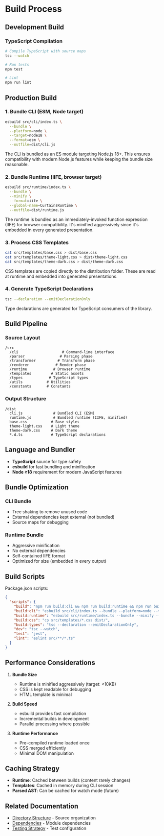 # Build Process

## Development Build

### TypeScript Compilation
```bash
# Compile TypeScript with source maps
tsc --watch

# Run tests
npm test

# Lint
npm run lint
```

## Production Build

### 1. Bundle CLI (ESM, Node target)
```bash
esbuild src/cli/index.ts \
  --bundle \
  --platform=node \
  --target=node18 \
  --format=esm \
  --outfile=dist/cli.js
```

The CLI is bundled as an ES module targeting Node.js 18+. This ensures compatibility with modern Node.js features while keeping the bundle size reasonable.

### 2. Bundle Runtime (IIFE, browser target)
```bash
esbuild src/runtime/index.ts \
  --bundle \
  --minify \
  --format=iife \
  --global-name=CurtainsRuntime \
  --outfile=dist/runtime.js
```

The runtime is bundled as an immediately-invoked function expression (IIFE) for browser compatibility. It's minified aggressively since it's embedded in every generated presentation.

### 3. Process CSS Templates
```bash
cat src/templates/base.css > dist/base.css
cat src/templates/theme-light.css > dist/theme-light.css
cat src/templates/theme-dark.css > dist/theme-dark.css
```

CSS templates are copied directly to the distribution folder. These are read at runtime and embedded into generated presentations.

### 4. Generate TypeScript Declarations
```bash
tsc --declaration --emitDeclarationOnly
```

Type declarations are generated for TypeScript consumers of the library.

## Build Pipeline

### Source Layout
```
/src
  /cli                    # Command-line interface
  /parser                # Parsing phase
  /transformer          # Transform phase
  /renderer            # Render phase
  /runtime            # Browser runtime
  /templates         # Static assets
  /types            # TypeScript types
  /utils           # Utilities
  /constants       # Constants
```

### Output Structure
```
/dist
  cli.js              # Bundled CLI (ESM)
  runtime.js          # Bundled runtime (IIFE, minified)
  base.css           # Base styles
  theme-light.css    # Light theme
  theme-dark.css     # Dark theme
  *.d.ts             # TypeScript declarations
```

## Language and Bundler

- **TypeScript** source for type safety
- **esbuild** for fast bundling and minification
- **Node ≥18** requirement for modern JavaScript features

## Bundle Optimization

### CLI Bundle
- Tree shaking to remove unused code
- External dependencies kept external (not bundled)
- Source maps for debugging

### Runtime Bundle
- Aggressive minification
- No external dependencies
- Self-contained IIFE format
- Optimized for size (embedded in every output)

## Build Scripts

Package.json scripts:
```json
{
  "scripts": {
    "build": "npm run build:cli && npm run build:runtime && npm run build:css && npm run build:types",
    "build:cli": "esbuild src/cli/index.ts --bundle --platform=node --target=node18 --format=esm --outfile=dist/cli.js",
    "build:runtime": "esbuild src/runtime/index.ts --bundle --minify --format=iife --global-name=CurtainsRuntime --outfile=dist/runtime.js",
    "build:css": "cp src/templates/*.css dist/",
    "build:types": "tsc --declaration --emitDeclarationOnly",
    "dev": "tsc --watch",
    "test": "jest",
    "lint": "eslint src/**/*.ts"
  }
}
```

## Performance Considerations

1. **Bundle Size**
   - Runtime is minified aggressively (target: <10KB)
   - CSS is kept readable for debugging
   - HTML template is minimal

2. **Build Speed**
   - esbuild provides fast compilation
   - Incremental builds in development
   - Parallel processing where possible

3. **Runtime Performance**
   - Pre-compiled runtime loaded once
   - CSS merged efficiently
   - Minimal DOM manipulation

## Caching Strategy

- **Runtime**: Cached between builds (content rarely changes)
- **Templates**: Cached in memory during CLI session
- **Parsed AST**: Can be cached for watch mode (future)

## Related Documentation

- [Directory Structure](./directory-structure.md) - Source organization
- [Dependencies](./dependencies.md) - Module dependencies
- [Testing Strategy](./testing-strategy.md) - Test configuration